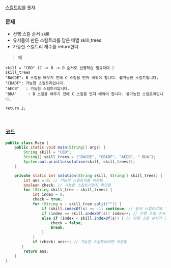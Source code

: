[스킬트리](https://school.programmers.co.kr/learn/courses/30/lessons/49993)를 풀자. <br>

### 문제
+ 선행 스킬 순서 skill 
+ 유저들이 만든 스킬트리를 담은 배열 skill_trees
+ 가능한 스킬트리 개수를 return한다.

> 예

```
skill = "CBD" (C -> B -> D 순서로 선행학습 필요하다.)
skill_trees 
"BACDE": B 스킬을 배우기 전에 C 스킬을 먼저 배워야 합니다. 불가능한 스킬트립니다.
"CBADF": 가능한 스킬트리입니다.
"AECB"   : 가능한 스킬트리입니다.
"BDA"     : B 스킬을 배우기 전에 C 스킬을 먼저 배워야 합니다. 불가능한 스킬트리입니다.

return 2;
```

<br>

### 코드
```java
public class Main {
    public static void main(String[] args) {
        String skill = "CBD";
        String[] skill_trees = {"BACDE", "CBADF", "AECB", " BDA"};
        System.out.println(solution(skill, skill_trees));
    }

    private static int solution(String skill, String[] skill_trees) {
        int ans = 0; // 가능한 스킬트리를 카운팅
        boolean check; // 가능한 스킬트리인지 확인용
        for (String skill_tree : skill_trees) {
            int index = 0;
            check = true;
            for (String s : skill_tree.split("")) {
                if (skill.indexOf(s) == -1) continue; // 유저 스킬트리에 '선행 스킬'이 없는 경우 pass
                if (index == skill.indexOf(s)) index++; // 선행 스킬 순서대로 맞는 경우
                else if (index < skill.indexOf(s)) { // 선행 스킬 순서가 안 맞는 경우
                    check = false; 
                    break;
                }
            }
            if (check) ans++; // 가능한 스킬트리라면 카운팅
       }
        return ans;
    }
}
```
